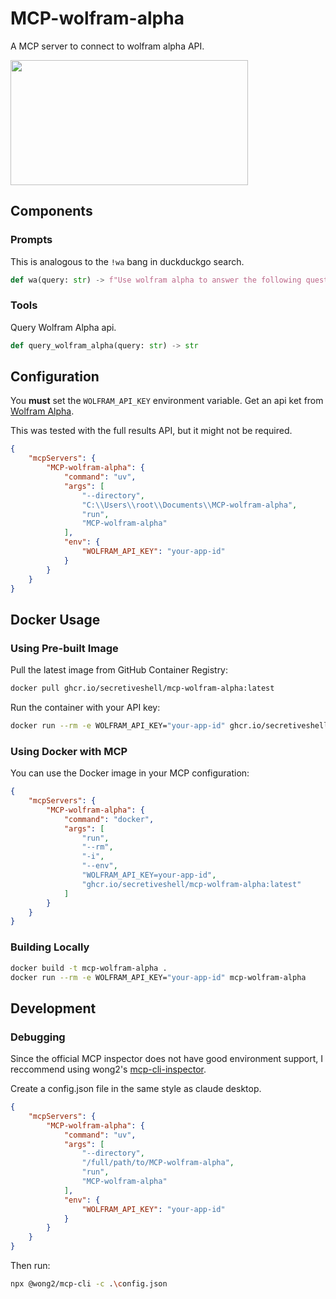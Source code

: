 # MCP-wolfram-alpha

A MCP server to connect to wolfram alpha API.

<a href="https://glama.ai/mcp/servers/q5fud9cttp">
  <img width="380" height="200" src="https://glama.ai/mcp/servers/q5fud9cttp/badge" />
</a>

## Components

### Prompts

This is analogous to the `!wa` bang in duckduckgo search.

```python
def wa(query: str) -> f"Use wolfram alpha to answer the following question: {query}"
```

### Tools

Query Wolfram Alpha api.

```python
def query_wolfram_alpha(query: str) -> str
```

## Configuration

You **must** set the `WOLFRAM_API_KEY` environment variable. Get an api ket from [Wolfram Alpha](https://products.wolframalpha.com/api).

This was tested with the full results API, but it might not be required.

```json
{
    "mcpServers": {
        "MCP-wolfram-alpha": {
            "command": "uv",
            "args": [
                "--directory",
                "C:\\Users\\root\\Documents\\MCP-wolfram-alpha",
                "run",
                "MCP-wolfram-alpha"
            ],
            "env": {
                "WOLFRAM_API_KEY": "your-app-id"
            }
        }
    }
}
```

## Docker Usage

### Using Pre-built Image

Pull the latest image from GitHub Container Registry:

```bash
docker pull ghcr.io/secretiveshell/mcp-wolfram-alpha:latest
```

Run the container with your API key:

```bash
docker run --rm -e WOLFRAM_API_KEY="your-app-id" ghcr.io/secretiveshell/mcp-wolfram-alpha:latest
```

### Using Docker with MCP

You can use the Docker image in your MCP configuration:

```json
{
    "mcpServers": {
        "MCP-wolfram-alpha": {
            "command": "docker",
            "args": [
                "run",
                "--rm",
                "-i",
                "--env",
                "WOLFRAM_API_KEY=your-app-id",
                "ghcr.io/secretiveshell/mcp-wolfram-alpha:latest"
            ]
        }
    }
}
```

### Building Locally

```bash
docker build -t mcp-wolfram-alpha .
docker run --rm -e WOLFRAM_API_KEY="your-app-id" mcp-wolfram-alpha
```

## Development

### Debugging

Since the official MCP inspector does not have good environment support, I reccommend using wong2's [mcp-cli-inspector](https://github.com/wong2/mcp-cli).

Create a config.json file in the same style as claude desktop.

```json
{
    "mcpServers": {
        "MCP-wolfram-alpha": {
            "command": "uv",
            "args": [
                "--directory",
                "/full/path/to/MCP-wolfram-alpha",
                "run",
                "MCP-wolfram-alpha"
            ],
            "env": {
                "WOLFRAM_API_KEY": "your-app-id"
            }
        }
    }
}
```

Then run:

```bash
npx @wong2/mcp-cli -c .\config.json
```
